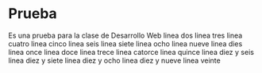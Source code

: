 # Prueba
Es una prueba para la clase de Desarrollo Web
linea dos
linea tres
linea cuatro
linea cinco
linea seis
linea siete
linea ocho
linea nueve
linea dies
linea once
linea doce
linea trece
linea catorce
linea quince
linea diez y seis
linea diez y siete
linea diez y ocho
linea diez y nueve
linea veinte
